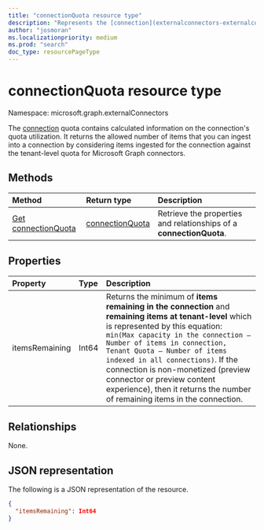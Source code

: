 ```yaml
---
title: "connectionQuota resource type"
description: "Represents the [connection](externalconnectors-externalconnection.md) quota that contains calculated information about the quota utilization of an external connection."
author: "josmoran"
ms.localizationpriority: medium
ms.prod: "search"
doc_type: resourcePageType
---
```


# connectionQuota resource type

Namespace: microsoft.graph.externalConnectors

The [connection](externalconnectors-externalconnection.md) quota contains calculated information on the connection's quota utilization. It returns the allowed number of items that you can ingest into a connection by considering items ingested for the connection against the tenant-level quota for Microsoft Graph connectors.

## Methods
|Method|Return type|Description|
|:---|:---|:---|
| [Get connectionQuota](../api/externalconnectors-connectionQuota-get.md) |[connectionQuota](../resources/externalconnectors-connectionQuota.md)| Retrieve the properties and relationships of a **connectionQuota**. |

## Properties
|Property|Type|Description|
|:---|:---|:---|
| itemsRemaining | Int64 | Returns the minimum of **items remaining in the connection** and **remaining items at tenant-level** which is represented by this equation: `min(Max capacity in the connection – Number of items in connection, Tenant Quota – Number of items indexed in all connections)`. If the connection is non-monetized (preview connector or preview content experience), then it returns the number of remaining items in the connection. |

## Relationships
None.

## JSON representation
The following is a JSON representation of the resource.
<!-- {
  "blockType": "resource",
  "keyProperty": "id",
  "@odata.type": "microsoft.graph.externalConnectors.schema",
  "openType": false
}
-->
``` json
{
  "itemsRemaining": Int64
}
```

